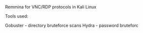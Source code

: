 
Remmina for VNC/RDP protocols in Kali Linux


Tools used:

Gobuster - directory bruteforce scans
Hydra - password bruteforc